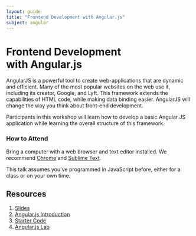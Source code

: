 ```yaml
---
layout: guide
title: "Frontend Development with Angular.js"
subject: angular
---
```


# Frontend Development <br>with Angular.js


AngularJS is a powerful tool to create web-applications that are dynamic and
efficient. Many of the most popular websites on the web use it, including its
creator, Google, and Lyft.  This framework extends the capabilities of HTML
code, while making data binding easier. AngularJS will change the way you
think about front-end development.

Participants in this workshop will learn how to develop a basic Angular JS
application while learning the overall structure of this framework.


### How to Attend

Bring a computer with a web browser and text editor installed. We recommend
[Chrome](https://www.google.com/chrome/browser/) and [Sublime
Text](http://www.sublimetext.com/).

This talk assumes you've programmed in JavaScript before, either for a class or
on your own time.

## Resources

1. [Slides](slides.pdf)
1. [Angular.js Introduction](intro/)
1. [Starter Code](starter.zip)
1. [Angular.js Lab](lab/)
